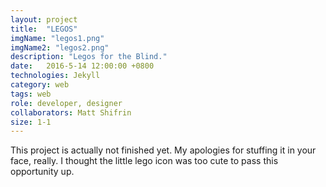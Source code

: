 ```yaml
---
layout: project
title:  "LEGOS"
imgName: "legos1.png"
imgName2: "legos2.png"
description: "Legos for the Blind."
date:   2016-5-14 12:00:00 +0800
technologies: Jekyll
category: web
tags: web
role: developer, designer
collaborators: Matt Shifrin
size: 1-1
---
```

This project is actually not finished yet. My apologies for stuffing it in your face, really. I thought the little lego icon was too cute to pass this opportunity up.
